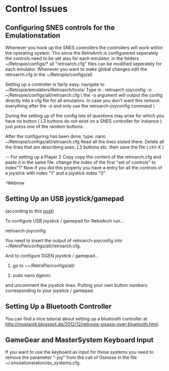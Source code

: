 Control Issues
==============

Configuring SNES controls for the Emulationstation
--------------------------------------------------
Whenever you hook up the SNES controllers the controllers will work within the operating system. 
Tho since the RetroArch is configurered seperately the controls need to be set also for each emulator. 
in the folders ~/Retropie/configs/* all "retroarch.cfg" files can be modified seperately for each emulator. Whenever you want to make global changes edit the retroarch.cfg in the ~/Retropie/configs/all.

Setting up a controller is fairly easy.
navigate to ~/Retropie/emulators/Retroarch/tools/
Type in : retroarch-joyconfig -o ~/Retropie/configs/all/retroarch.cfg 
\\
the -o argument will output the config directly into a cfg file for all emulators. In case you don't want this remove everything after the -o and only use the retroarch-joyconfig command
\\

During the setting up of the config lots of questions may arise for which you have no button ( L3 buttons do not exist on a SNES controller for instance ) just press one of the random buttons. 

After the configuring has been done, 
type: nano ~/Retropie/configs/all/retroarch.cfg
Read all the lines stated there. Delete all the lines that are describing axes, L3 buttons etc. 
then save the file ( ctrl-X )

-- For setting up a Player 2
Copy copy the content of the retroarch.cfg and paste it in the same file.
change the index of the first "set of controls" to index"1"
Now if you did this properly you have a entry for all the controls of a joystick with index "1" and a joystick index "0".

-Webrow

Setting Up an USB joystick/gamepad 
----------------------------------
(according to this [post](http://www.raspberrypi.org/phpBB3/viewtopic.php?p=207824#p207824))

To configure USB joystick / gamepad for RetroArch run...

retroarch-joyconfig

You need to insert the output of retroarch-joyconfig into ~/RetroPie/configs/all/retroarch.cfg.

And to configure DGEN joystick / gamepad...

1.  go to ~~/RetroPie/configs/all/

2.  sudo nano dgenrc

and uncomment the joystick lines. Putting your own button numbers corresponding to your joystick / gamepad.

Setting Up a Bluetooth Controller
---------------------------------

You can find a nice tutorial about setting up a bluetooth controller at http://mypiandi.blogspot.de/2012/12/retropie-sixaxis-over-bluetooth.html.

GameGear and MasterSystem Keyboard Input
----------------------------------------

If you want to use the keyboard as input for these systems you need to remove the parameter "-joy" from the call of Osmose in the file ~/.emulationstation/es_systems.cfg.